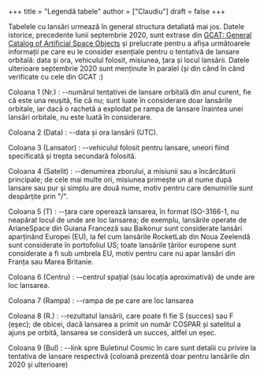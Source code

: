 +++
title = "Legendă tabele"
author = ["Claudiu"]
draft = false
+++

Tabelele cu lansări urmează în general structura detaliată mai jos. Datele istorice, precedente lunii septembrie 2020, sunt extrase din [GCAT: General Catalog of Artificial Space Objects](https://planet4589.org/space/gcat/) și prelucrate pentru a afișa următoarele informații pe care eu le consider esențiale pentru o tentativă de lansare orbitală: data și ora, vehiculul folosit, misiunea, țara și locul lansării. Datele ulterioare septembrie 2020 sunt menținute în paralel (și din când în când verificate cu cele din GCAT :)

Coloana 1 (Nr.)
: --numărul tentativei de lansare orbitală din anul curent, fie că este una reușită, fie că nu; sunt luate în considerare doar lansările orbitale, iar dacă o rachetă a explodat pe rampa de lansare înaintea unei lansări orbitale, nu este luată în considerare.

Coloana 2 (Data)
: --data și ora lansării (UTC).

Coloana 3 (Lansator)
: --vehiculul folosit pentru lansare, uneori fiind specificată și trepta secundară folosită.

Coloana 4 (Satelit)
: --denumirea zborului, a misiunii sau a încărcăturii principale; de cele mai multe ori, misiunea primește un al nume după lansare sau pur și simplu are două nume, motiv pentru care denumirile sunt despărțite prin "/".

Coloana 5 (T)
: --țara care operează lansarea, în format ISO-3166-1, nu neapărat locul de unde are loc lansarea; de exemplu, lansările operate de ArianeSpace din Guiana Franceză sau Baikonur sunt considerate lansări aparținând Europei (EU), la fel cum lansările RocketLab din Noua Zeelendă sunt considerate în portofoliul US; toate lansările țărilor europene sunt considerate a fi sub umbrela EU, motiv pentru care nu apar lansări din Franța sau Marea Britanie.

Coloana 6 (Centru)
: --centrul spațial (sau locația aproximativă) de unde are loc lansarea.

Coloana 7 (Rampa)
: --rampa de pe care are loc lansarea

Coloana 8 (R.)
: --rezultatul lansării, care poate fi fie S (succes) sau F (eșec); de obicei, dacă lansarea a primit un număr COSPAR și satelitul a ajuns pe orbită, lansarea se consideră un succes, altfel un eșec.

Coloana 9 (Bul)
: --link spre Buletinul Cosmic în care sunt detalii cu privire la tentativa de lansare respectivă (coloană prezentă doar pentru lansările din 2020 și ulterioare)
